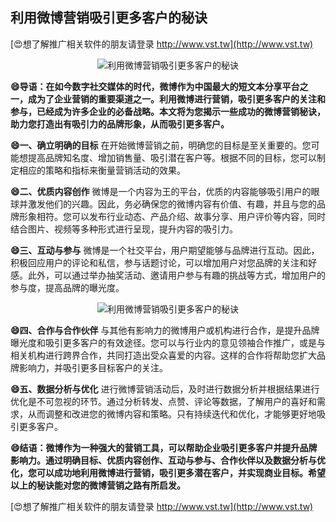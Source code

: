 ## **利用微博营销吸引更多客户的秘诀**

[😍想了解推广相关软件的朋友请登录 http://www.vst.tw](http://www.vst.tw)

 <center><img src="https://vst.tw/MP4/tuiguang/png/3.png" alt="利用微博营销吸引更多客户的秘诀"></center>

**😄导语：在如今数字社交媒体的时代，微博作为中国最大的短文本分享平台之一，成为了企业营销的重要渠道之一。利用微博进行营销，吸引更多客户的关注和参与，已经成为许多企业的必备战略。本文将为您揭示一些成功的微博营销秘诀，助力您打造出有吸引力的品牌形象，从而吸引更多客户。**

**😄一、确立明确的目标**
在开始微博营销之前，明确您的目标是至关重要的。您可能想提高品牌知名度、增加销售量、吸引潜在客户等。根据不同的目标，您可以制定相应的策略和指标来衡量营销活动的效果。

**😄二、优质内容创作**
微博是一个内容为王的平台，优质的内容能够吸引用户的眼球并激发他们的兴趣。因此，务必确保您的微博内容有价值、有趣，并且与您的品牌形象相符。您可以发布行业动态、产品介绍、故事分享、用户评价等内容，同时结合图片、视频等多种形式进行呈现，提升内容的吸引力。

**😄三、互动与参与**
微博是一个社交平台，用户期望能够与品牌进行互动。因此，积极回应用户的评论和私信，参与话题讨论，可以增加用户对您品牌的关注和好感。此外，可以通过举办抽奖活动、邀请用户参与有趣的挑战等方式，增加用户的参与度，提高品牌的曝光度。

 <center><img src="https://vst.tw/MP4/tuiguang/png/0.png" alt="利用微博营销吸引更多客户的秘诀"></center>

**😄四、合作与合作伙伴**
与其他有影响力的微博用户或机构进行合作，是提升品牌曝光度和吸引更多客户的有效途径。您可以与行业内的意见领袖合作推广，或是与相关机构进行跨界合作，共同打造出受众喜爱的内容。这样的合作将帮助您扩大品牌影响力，并吸引更多目标客户的关注。

**😄五、数据分析与优化**
进行微博营销活动后，及时进行数据分析并根据结果进行优化是不可忽视的环节。通过分析转发、点赞、评论等数据，了解用户的喜好和需求，从而调整和改进您的微博内容和策略。只有持续迭代和优化，才能够更好地吸引更多客户。

**😄结语：微博作为一种强大的营销工具，可以帮助企业吸引更多客户并提升品牌影响力。通过明确目标、优质内容创作、互动与参与、合作伙伴以及数据分析与优化，您可以成功地利用微博进行营销，吸引更多潜在客户，并实现商业目标。希望以上的秘诀能对您的微博营销之路有所启发。**

[😍想了解推广相关软件的朋友请登录 http://www.vst.tw](http://www.vst.tw)



